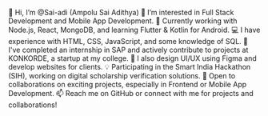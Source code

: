 👋 Hi, I’m @Sai-adi (Ampolu Sai Adithya)
👀 I’m interested in Full Stack Development and Mobile App Development.
🌱 Currently working with Node.js, React, MongoDB, and learning Flutter & Kotlin for Android.
💻 I have experience with HTML, CSS, JavaScript, and some knowledge of SQL.
🚀 I've completed an internship in SAP and actively contribute to projects at KONKORDE, a startup at my college.
🎨 I also design UI/UX using Figma and develop websites for clients.
💡 Participating in the Smart India Hackathon (SIH), working on digital scholarship verification solutions.
💞️ Open to collaborations on exciting projects, especially in Frontend or Mobile App Development.
📫 Reach me on GitHub or connect with me for projects and collaborations!

<!---
Sai-adi/Sai-adi is a ✨ special ✨ repository because its `README.md` (this file) appears on your GitHub profile.
You can click the Preview link to take a look at your changes.
--->
